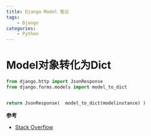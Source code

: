 ```yaml
---
title: Django Model 笔记
tags:
	- Django
categories:
	- Python
---
```


# Model对象转化为Dict

```python
from django.http import JsonResponse
from django.forms.models import model_to_dict


return JsonResponse(  model_to_dict(modelinstance) )
```

**参考**

- [Stack Overflow](https://stackoverflow.com/questions/16790375/django-object-is-not-json-serializable)

